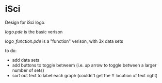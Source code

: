 # iSci

Design for iSci logo. 

*logo.pde* is the basic verison

*logo_function.pde* is a "function" verison, with 3x data sets

to do:
* add data sets
* add buttons to toggle betweem (i.e. up arrow to toggle between a larger number of sets)
* sort out text to label each graph (couldn't get the Y location of text right)
